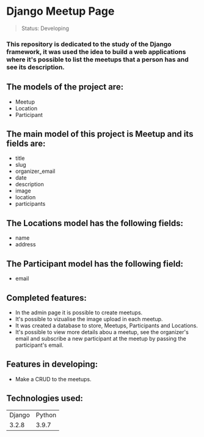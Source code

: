 # Django Meetup Page

> Status: Developing


### This repository is dedicated to the study of the Django framework, it was used the idea to build a web applications where it's possible to list the meetups that a person has and see its description.

## The models of the project are:
+ Meetup
+ Location
+ Participant

## The main model of this project is Meetup and its fields are:
+ title
+ slug 
+ organizer_email
+ date
+ description
+ image
+ location
+ participants 

## The Locations model has the following fields:
+ name
+ address

## The Participant model has the following field:
+ email

## Completed features:
+ In the admin page it is possible to create meetups. 
+ It's possible to vizualise the image upload in each meetup.
+ It was created a database to store, Meetups, Participants and Locations.
+ It's possible to view more details abou a meetup, see the organizer's email and subscribe a new participant at the meetup by passing the participant's email.

## Features in developing:
+ Make a CRUD to the meetups.


## Technologies used:
<table>
  <tr>
    <td>Django</td>
    <td>Python</td>
  </tr>
  
  <tr>
    <td>3.2.8</td>
    <td>3.9.7</td>
  </tr>
</table>




